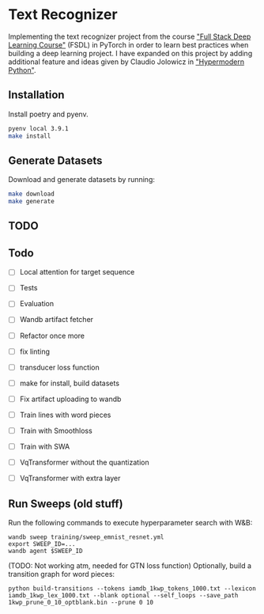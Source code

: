 # Text Recognizer
Implementing the text recognizer project from the course ["Full Stack Deep Learning Course"](https://fullstackdeeplearning.com/march2019) (FSDL) in PyTorch in order to learn best practices when building a deep learning project. I have expanded on this project by adding additional feature and ideas given by Claudio Jolowicz in ["Hypermodern Python"](https://cjolowicz.github.io/posts/hypermodern-python-01-setup/).

## Installation

Install poetry and pyenv.

```sh
pyenv local 3.9.1
make install
```

## Generate Datasets

Download and generate datasets by running:

```sh
make download
make generate
```


## TODO

## Todo
- [ ] Local attention for target sequence
- [ ] Tests
- [ ] Evaluation
- [ ] Wandb artifact fetcher
- [ ] Refactor once more
- [ ] fix linting
- [ ] transducer loss function
- [ ] make for install, build datasets
- [ ] Fix artifact uploading to wandb
- [ ] Train lines with word pieces
- [ ] Train with Smoothloss
- [ ] Train with SWA
- [ ] VqTransformer without the quantization
- [ ] VqTransformer with extra layer


## Run Sweeps (old stuff)
 Run the following commands to execute hyperparameter search with W&B:

```
wandb sweep training/sweep_emnist_resnet.yml
export SWEEP_ID=...
wandb agent $SWEEP_ID

```

(TODO: Not working atm, needed for GTN loss function)
Optionally, build a transition graph for word pieces:
```
python build-transitions --tokens iamdb_1kwp_tokens_1000.txt --lexicon iamdb_1kwp_lex_1000.txt --blank optional --self_loops --save_path 1kwp_prune_0_10_optblank.bin --prune 0 10
```
